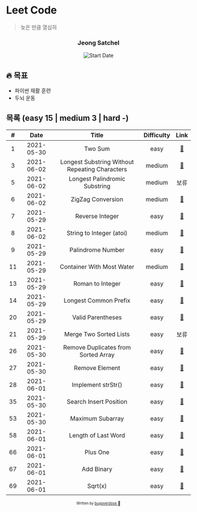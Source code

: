 # Leet Code

> 늦은 만큼 열심히

<div align="center">

<h3>Jeong Satchel</h3>

![Start Date](https://img.shields.io/badge/Start%20Date-2021--05--29-23d16b.svg)

</div>

## 🔥 목표

- 파이썬 재활 훈련
- 두뇌 운동

## 목록 (easy 15 | medium 3 | hard -)

|  #  |    Date    |                     Title                      | Difficulty |       Link        |
| :-: | :--------: | :--------------------------------------------: | :--------: | :---------------: |
|  1  | 2021-05-30 |                    Two Sum                     |    easy    | [:link:](./1.py)  |
|  3  | 2021-06-02 | Longest Substring Without Repeating Characters |   medium   | [:link:](./3.py)  |
|  5  | 2021-06-02 |         Longest Palindromic Substring          |   medium   |       보류        |
|  6  | 2021-06-02 |               ZigZag Conversion                |   medium   | [:link:](./6.py)  |
|  7  | 2021-05-29 |                Reverse Integer                 |    easy    | [:link:](./7.py)  |
|  8  | 2021-06-02 |            String to Integer (atoi)            |   medium   | [:link:](./8.py)  |
|  9  | 2021-05-29 |               Palindrome Number                |    easy    | [:link:](./9.py)  |
| 11  | 2021-05-29 |           Container With Most Water            |   medium   | [:link:](./11.py) |
| 13  | 2021-05-29 |                Roman to Integer                |    easy    | [:link:](./13.py) |
| 14  | 2021-05-29 |             Longest Common Prefix              |    easy    | [:link:](./14.py) |
| 20  | 2021-05-29 |               Valid Parentheses                |    easy    | [:link:](./20.py) |
| 21  | 2021-05-29 |             Merge Two Sorted Lists             |    easy    |       보류        |
| 26  | 2021-05-30 |      Remove Duplicates from Sorted Array       |    easy    | [:link:](./26.py) |
| 27  | 2021-05-30 |                 Remove Element                 |    easy    | [:link:](./27.py) |
| 28  | 2021-06-01 |               Implement strStr()               |    easy    | [:link:](./28.py) |
| 35  | 2021-05-30 |             Search Insert Position             |    easy    | [:link:](./35.py) |
| 53  | 2021-05-30 |                Maximum Subarray                |    easy    | [:link:](./53.py) |
| 58  | 2021-06-01 |              Length of Last Word               |    easy    | [:link:](./58.py) |
| 66  | 2021-06-01 |                    Plus One                    |    easy    | [:link:](./66.py) |
| 67  | 2021-06-01 |                   Add Binary                   |    easy    | [:link:](./67.py) |
| 69  | 2021-06-01 |                    Sqrt(x)                     |    easy    | [:link:](./69.py) |

<div align="center">

<sub><sup>Written by <a href="https://github.com/bugoverdose">bugoverdose </a></sup></sub><small>🍑</small>

</div>
